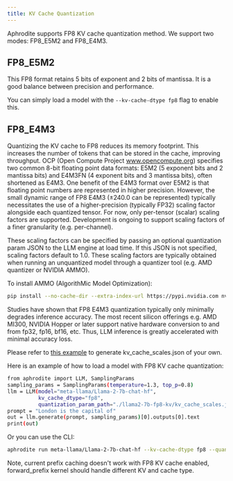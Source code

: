 ```yaml
---
title: KV Cache Quantization
---
```


Aphrodite supports FP8 KV cache quantization method. We support two modes: FP8_E5M2 and FP8_E4M3.

## FP8_E5M2

This FP8 format retains 5 bits of exponent and 2 bits of mantissa. It is a good balance between precision and performance.

You can simply load a model with the `--kv-cache-dtype fp8` flag to enable this.

## FP8_E4M3

Quantizing the KV cache to FP8 reduces its memory footprint. This increases the number of tokens that can be stored in the cache, improving throughput. OCP (Open Compute Project www.opencompute.org) specifies two common 8-bit floating point data formats: E5M2 (5 exponent bits and 2 mantissa bits) and E4M3FN (4 exponent bits and 3 mantissa bits), often shortened as E4M3. One benefit of the E4M3 format over E5M2 is that floating point numbers are represented in higher precision. However, the small dynamic range of FP8 E4M3 (±240.0 can be represented) typically necessitates the use of a higher-precision (typically FP32) scaling factor alongside each quantized tensor. For now, only per-tensor (scalar) scaling factors are supported. Development is ongoing to support scaling factors of a finer granularity (e.g. per-channel).

These scaling factors can be specified by passing an optional quantization param JSON to the LLM engine at load time. If this JSON is not specified, scaling factors default to 1.0. These scaling factors are typically obtained when running an unquantized model through a quantizer tool (e.g. AMD quantizer or NVIDIA AMMO).

To install AMMO (AlgorithMic Model Optimization):

```sh
pip install --no-cache-dir --extra-index-url https://pypi.nvidia.com nvidia-ammo
```

Studies have shown that FP8 E4M3 quantization typically only minimally degrades inference accuracy. The most recent silicon offerings e.g. AMD MI300, NVIDIA Hopper or later support native hardware conversion to and from fp32, fp16, bf16, etc. Thus, LLM inference is greatly accelerated with minimal accuracy loss.

Please refer to [this example](https://github.com/PygmalionAI/aphrodite-engine/blob/main/examples/fp8/README.md) to generate kv_cache_scales.json of your own.

Here is an example of how to load a model with FP8 KV cache quantization:

```sh
from aphrodite import LLM, SamplingParams
sampling_params = SamplingParams(temperature=1.3, top_p=0.8)
llm = LLM(model="meta-llama/Llama-2-7b-chat-hf",
          kv_cache_dtype="fp8",
          quantization_param_path="./llama2-7b-fp8-kv/kv_cache_scales.json")
prompt = "London is the capital of"
out = llm.generate(prompt, sampling_params)[0].outputs[0].text
print(out)
```

Or you can use the CLI:

```sh
aphrodite run meta-llama/Llama-2-7b-chat-hf --kv-cache-dtype fp8 --quantization-param-path ./llama2-7b-fp8-kv/kv_cache_scales.json
```

Note, current prefix caching doesn't work with FP8 KV cache enabled, forward_prefix kernel should handle different KV and cache type.